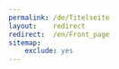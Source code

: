 ```yaml
---
permalink: /de/Titelseite
layout:    redirect
redirect:  /en/Front_page
sitemap:
    exclude: yes
---
```


